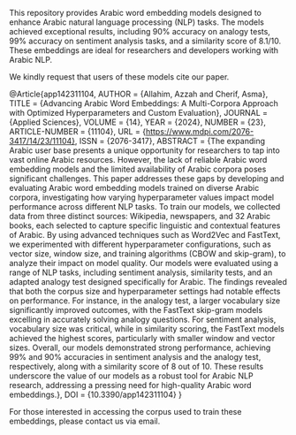 This repository provides Arabic word embedding models designed to enhance Arabic natural language processing (NLP) tasks. 
The models achieved exceptional results, including 90% accuracy on analogy tests, 99% accuracy on sentiment analysis tasks, and a similarity score of 8.1/10. 
These embeddings are ideal for researchers and developers working with Arabic NLP.


We kindly request that users of these models cite our paper.

@Article{app142311104,
AUTHOR = {Allahim, Azzah and Cherif, Asma},
TITLE = {Advancing Arabic Word Embeddings: A Multi-Corpora Approach with Optimized Hyperparameters and Custom Evaluation},
JOURNAL = {Applied Sciences},
VOLUME = {14},
YEAR = {2024},
NUMBER = {23},
ARTICLE-NUMBER = {11104},
URL = {https://www.mdpi.com/2076-3417/14/23/11104},
ISSN = {2076-3417},
ABSTRACT = {The expanding Arabic user base presents a unique opportunity for researchers to tap into vast online Arabic resources. However, the lack of reliable Arabic word embedding models and the limited availability of Arabic corpora poses significant challenges. This paper addresses these gaps by developing and evaluating Arabic word embedding models trained on diverse Arabic corpora, investigating how varying hyperparameter values impact model performance across different NLP tasks. To train our models, we collected data from three distinct sources: Wikipedia, newspapers, and 32 Arabic books, each selected to capture specific linguistic and contextual features of Arabic. By using advanced techniques such as Word2Vec and FastText, we experimented with different hyperparameter configurations, such as vector size, window size, and training algorithms (CBOW and skip-gram), to analyze their impact on model quality. Our models were evaluated using a range of NLP tasks, including sentiment analysis, similarity tests, and an adapted analogy test designed specifically for Arabic. The findings revealed that both the corpus size and hyperparameter settings had notable effects on performance. For instance, in the analogy test, a larger vocabulary size significantly improved outcomes, with the FastText skip-gram models excelling in accurately solving analogy questions. For sentiment analysis, vocabulary size was critical, while in similarity scoring, the FastText models achieved the highest scores, particularly with smaller window and vector sizes. Overall, our models demonstrated strong performance, achieving 99% and 90% accuracies in sentiment analysis and the analogy test, respectively, along with a similarity score of 8 out of 10. These results underscore the value of our models as a robust tool for Arabic NLP research, addressing a pressing need for high-quality Arabic word embeddings.},
DOI = {10.3390/app142311104}
}




For those interested in accessing the corpus used to train these embeddings, please contact us via email.
